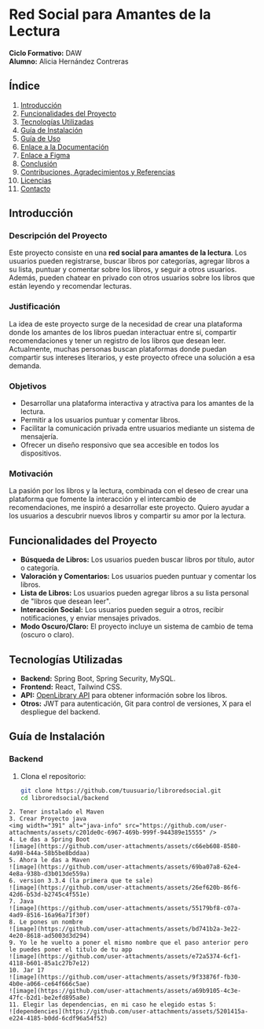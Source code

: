 # Red Social para Amantes de la Lectura

**Ciclo Formativo:** DAW  
**Alumno:** Alicia Hernández Contreras

## Índice
1. [Introducción](#introducción)
2. [Funcionalidades del Proyecto](#funcionalidades-del-proyecto)
3. [Tecnologías Utilizadas](#tecnologías-utilizadas)
4. [Guía de Instalación](#guía-de-instalación)
5. [Guía de Uso](#guía-de-uso)
6. [Enlace a la Documentación](#enlace-a-la-documentación)
7. [Enlace a Figma](#enlace-a-figma)
8. [Conclusión](#conclusión)
9. [Contribuciones, Agradecimientos y Referencias](#contribuciones-agredecimientos-y-referencias)
10. [Licencias](#licencias)
11. [Contacto](#contacto)

## Introducción

### Descripción del Proyecto
Este proyecto consiste en una **red social para amantes de la lectura**. Los usuarios pueden registrarse, buscar libros por categorías, agregar libros a su lista, puntuar y comentar sobre los libros, y seguir a otros usuarios. Además, pueden chatear en privado con otros usuarios sobre los libros que están leyendo y recomendar lecturas.

### Justificación
La idea de este proyecto surge de la necesidad de crear una plataforma donde los amantes de los libros puedan interactuar entre sí, compartir recomendaciones y tener un registro de los libros que desean leer. Actualmente, muchas personas buscan plataformas donde puedan compartir sus intereses literarios, y este proyecto ofrece una solución a esa demanda.

### Objetivos
- Desarrollar una plataforma interactiva y atractiva para los amantes de la lectura.
- Permitir a los usuarios puntuar y comentar libros.
- Facilitar la comunicación privada entre usuarios mediante un sistema de mensajería.
- Ofrecer un diseño responsivo que sea accesible en todos los dispositivos.

### Motivación
La pasión por los libros y la lectura, combinada con el deseo de crear una plataforma que fomente la interacción y el intercambio de recomendaciones, me inspiró a desarrollar este proyecto. Quiero ayudar a los usuarios a descubrir nuevos libros y compartir su amor por la lectura.

## Funcionalidades del Proyecto
- **Búsqueda de Libros:** Los usuarios pueden buscar libros por título, autor o categoría.
- **Valoración y Comentarios:** Los usuarios pueden puntuar y comentar los libros.
- **Lista de Libros:** Los usuarios pueden agregar libros a su lista personal de "libros que desean leer".
- **Interacción Social:** Los usuarios pueden seguir a otros, recibir notificaciones, y enviar mensajes privados.
- **Modo Oscuro/Claro:** El proyecto incluye un sistema de cambio de tema (oscuro o claro).

## Tecnologías Utilizadas
- **Backend:** Spring Boot, Spring Security, MySQL.
- **Frontend:** React, Tailwind CSS.
- **API:** [OpenLibrary API](https://openlibrary.org/developers/api) para obtener información sobre los libros.
- **Otros:** JWT para autenticación, Git para control de versiones, X para el despliegue del backend.

## Guía de Instalación

### Backend
1. Clona el repositorio:
   ```bash
   git clone https://github.com/tuusuario/libroredsocial.git
   cd libroredsocial/backend
  ```
2. Tener instalado el Maven
3. Crear Proyecto java
<img width="391" alt="java-info" src="https://github.com/user-attachments/assets/c201de0c-6967-469b-999f-944389e15555" />
4. Le das a Spring Boot
![image](https://github.com/user-attachments/assets/c66eb608-8580-4a98-b44a-58b5be8bddaa)
5. Ahora le das a Maven
![image](https://github.com/user-attachments/assets/69ba07a8-62e4-4e8a-938b-d3b013de559a)
6. version 3.3.4 (la primera que te sale)
![image](https://github.com/user-attachments/assets/26ef620b-86f6-42d6-b53d-b2745c4f551e)
7. Java
![image](https://github.com/user-attachments/assets/55179bf8-c07a-4ad9-8516-16a96a71f30f)
8. Le pones un nombre
![image](https://github.com/user-attachments/assets/bd741b2a-3e22-4e20-8618-ad5003d3d294)
9. Yo le he vuelto a poner el mismo nombre que el paso anterior pero le puedes poner el titulo de tu app
![image](https://github.com/user-attachments/assets/e72a5374-6cf1-4118-b601-85a1c27b7e12)
10. Jar 17
![image](https://github.com/user-attachments/assets/9f33876f-fb30-4b0e-a066-ce64f666c5ae)
![image](https://github.com/user-attachments/assets/a69b9105-4c3e-47fc-b2d1-be2efd895a8e)
11. Elegir las dependencias, en mi caso he elegido estas 5:
![dependencies](https://github.com/user-attachments/assets/5201415a-e224-4185-b0dd-6cdf96a54f52)



